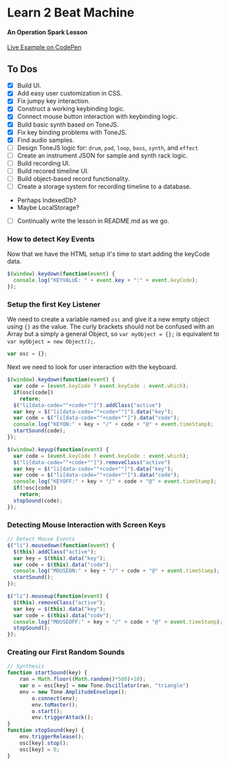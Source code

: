 # Learn 2 Beat Machine
#### An Operation Spark Lesson
[Live Example on CodePen](http://codepen.io/spencerthayer/pen/pJZGVx/)

## To Dos
- [x] Build UI.
- [x] Add easy user customization in CSS.
- [x] Fix jumpy key interaction.
- [x] Construct a working keybinding logic.
- [x] Connect mouse button interaction with keybinding logic.
- [x] Build basic synth based on ToneJS.
- [x] Fix key binding problems with ToneJS.
- [x] Find audio samples.
- [ ] Design ToneJS logic for: `drum`, `pad`, `loop`, `bass`, `synth`, and `effect`
- [ ] Create an instrument JSON for sample and synth rack logic.
- [ ] Build recording UI.
- [ ] Build recored timeline UI.
- [ ] Build object-based record functionality.
- [ ] Create a storage system for recording timeline to a database.
 - Perhaps IndexedDb?
 - Maybe LocalStorage?
- [ ] Continually write the lesson in README.md as we go.

### How to detect Key Events

Now that we have the HTML setup it's time to start adding the keyCode data.
```javascript
$(window).keydown(function(event) {
  console.log("KEYVALUE: " + event.key + ":" + event.keyCode);
});
```

### Setup the first Key Listener
We need to create a variable named `osc` and give it a new empty object using `{}` as the value.
The curly brackets should not be confused with an Array but a simply a general Object, so `var myObject = {};` is equivalent to `var myObject = new Object();`.
```javascript
var osc = {};
```

Next we need to look for user interaction with the keyboard.
```javascript
$(window).keydown(function(event) {
  var code = (event.keyCode ? event.keyCode : event.which);
  if(osc[code])
    return;
  $("li[data-code=""+code+""]").addClass("active")
  var key = $("li[data-code=""+code+""]").data("key");
  var code = $("li[data-code=""+code+""]").data("code");
  console.log("KEYON:" + key + "/" + code + "@" + event.timeStamp);
  startSound(code);
});
```
```javascript
$(window).keyup(function(event) {
  var code = (event.keyCode ? event.keyCode : event.which);
  $("li[data-code=""+code+""]").removeClass("active")
  var key = $("li[data-code=""+code+""]").data("key");
  var code = $("li[data-code=""+code+""]").data("code");
  console.log("KEYOFF:" + key + "/" + code + "@" + event.timeStamp);
  if(!osc[code])
    return;
  stopSound(code);
});
```
### Detecting Mouse Interaction with Screen Keys
```javascript
// Detect Mouse Events
$("li").mousedown(function(event) {
  $(this).addClass("active");
  var key = $(this).data("key");
  var code = $(this).data("code");
  console.log("MOUSEON:" + key + "/" + code + "@" + event.timeStamp);
  startSound();
});

$("li").mouseup(function(event) {
  $(this).removeClass("active");
  var key = $(this).data("key");
  var code = $(this).data("code");
  console.log("MOUSEOFF:" + key + "/" + code + "@" + event.timeStamp);
  stopSound();
});
```
### Creating our First Random Sounds
```javascript
// Synthesis
function startSound(key) {
    ran = Math.floor((Math.random()*500)+10);
    var o = osc[key] = new Tone.Oscillator(ran, "triangle")
    env = new Tone.AmplitudeEnvelope();
        o.connect(env);
        env.toMaster();
        o.start();
        env.triggerAttack();
}
function stopSound(key) {
    env.triggerRelease();
    osc[key].stop();
    osc[key] = 0;
}
```
